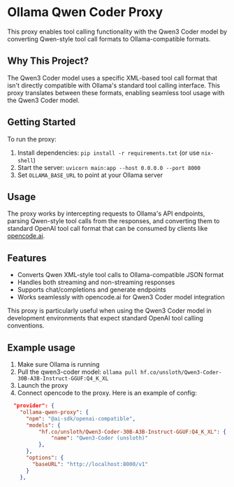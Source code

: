 # Ollama Qwen Coder Proxy

This proxy enables tool calling functionality with the Qwen3 Coder model by converting
Qwen-style tool call formats to Ollama-compatible formats.

## Why This Project?

The Qwen3 Coder model uses a specific XML-based tool call format that isn't directly
compatible with Ollama's standard tool calling interface. This proxy translates between these
formats, enabling seamless tool usage with the Qwen3 Coder model.

## Getting Started

To run the proxy:

1. Install dependencies: `pip install -r requirements.txt` (or use `nix-shell`)
2. Start the server: `uvicorn main:app --host 0.0.0.0 --port 8000`
3. Set `OLLAMA_BASE_URL` to point at your Ollama server

## Usage

The proxy works by intercepting requests to Ollama's API endpoints, parsing Qwen-style tool
calls from the responses, and converting them to standard OpenAI tool call format that can be
consumed by clients like [opencode.ai](https://github.com/sst/opencode).

## Features

- Converts Qwen XML-style tool calls to Ollama-compatible JSON format
- Handles both streaming and non-streaming responses
- Supports chat/completions and generate endpoints
- Works seamlessly with opencode.ai for Qwen3 Coder model integration

This proxy is particularly useful when using the Qwen3 Coder model in development
environments that expect standard OpenAI tool calling conventions.

## Example usage

1. Make sure Ollama is running
2. Pull the qwen3-coder model: `ollama pull hf.co/unsloth/Qwen3-Coder-30B-A3B-Instruct-GGUF:Q4_K_XL`
3. Launch the proxy
4. Connect opencode to the proxy. Here is an example of config:

```json
  "provider": {
    "ollama-qwen-proxy": {
      "npm": "@ai-sdk/openai-compatible",
      "models": {
          "hf.co/unsloth/Qwen3-Coder-30B-A3B-Instruct-GGUF:Q4_K_XL": {
              "name": "Qwen3-Coder (unsloth)"
          },
      },
      "options": {
        "baseURL": "http://localhost:8000/v1"
      }
    },
```
